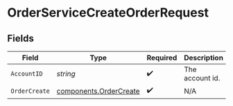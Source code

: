 # OrderServiceCreateOrderRequest


## Fields

| Field                                                            | Type                                                             | Required                                                         | Description                                                      | Example                                                          |
| ---------------------------------------------------------------- | ---------------------------------------------------------------- | ---------------------------------------------------------------- | ---------------------------------------------------------------- | ---------------------------------------------------------------- |
| `AccountID`                                                      | *string*                                                         | :heavy_check_mark:                                               | The account id.                                                  | 01HBRQ5BW6ZAY4BNWP4GWRD80X                                       |
| `OrderCreate`                                                    | [components.OrderCreate](../../models/components/ordercreate.md) | :heavy_check_mark:                                               | N/A                                                              |                                                                  |